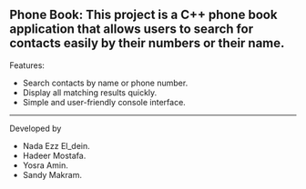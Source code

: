 Phone Book:
This project is a C++ phone book application that allows users to search for contacts easily by their numbers or their name.
-----------------------------------------------------------------------------------------
Features:
- Search contacts by name or phone number.  
- Display all matching results quickly.  
- Simple and user-friendly console interface.   
-----------------------------------------------------------------------------------------
Developed by
- Nada Ezz El_dein.
- Hadeer Mostafa.
- Yosra Amin.
- Sandy Makram.
